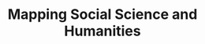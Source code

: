 ---
dateStart: 2014-06-23
dateEnd: 2014-06-23
title: "Mapping Social Science and Humanities"
venue: "Euroscience Open Forum workshop"
organizer:
credit:
city: Copenhagen
state:
country: Denmark
pdfLink: 20140623-maping-social-science.pdf
venueImages:
---